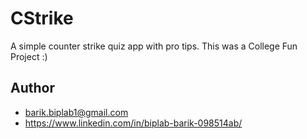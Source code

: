 # CStrike

A simple counter strike quiz app with pro tips.
This was a College Fun Project :)

## Author
- barik.biplab1@gmail.com
- https://www.linkedin.com/in/biplab-barik-098514ab/
